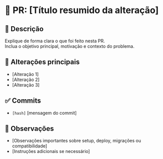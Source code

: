 # 🚀 PR: [Título resumido da alteração]

## 📌 Descrição
Explique de forma clara o que foi feito nesta PR.  
Inclua o objetivo principal, motivação e contexto do problema.

## 🔑 Alterações principais
- [Alteração 1]
- [Alteração 2]
- [Alteração 3]

## ✅ Commits
- `[hash]` [mensagem do commit]

## 📝 Observações
- [Observações importantes sobre setup, deploy, migrações ou compatibilidade]
- [Instruções adicionais se necessário]
